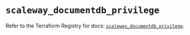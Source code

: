 # `scaleway_documentdb_privilege`

Refer to the Terraform Registry for docs: [`scaleway_documentdb_privilege`](https://registry.terraform.io/providers/scaleway/scaleway/2.42.1/docs/resources/documentdb_privilege).
